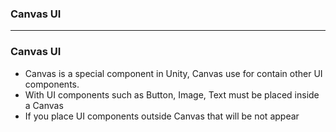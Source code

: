### Canvas UI

---------------------------------------------

### Canvas UI

* Canvas is a special component in Unity, Canvas use for contain other UI components.
* With UI components such as Button, Image, Text must be placed inside a Canvas
* If you place UI components outside Canvas that will be not appear
